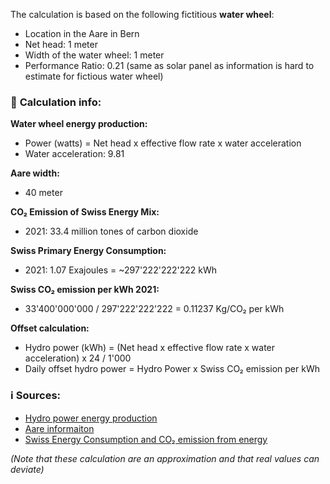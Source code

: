The calculation is based on the following fictitious **water wheel**:

* Location in the Aare in Bern
* Net head: 1 meter
* Width of the water wheel: 1 meter
* Performance Ratio: 0.21 (same as solar panel as information is hard to estimate for fictious water wheel)

### 🧮  **Calculation info:**

**Water wheel energy production:**

* Power (watts) = Net head x effective flow rate x water acceleration
* Water acceleration: 9.81

**Aare width:**

* 40 meter

**CO₂ Emission of Swiss Energy Mix:**

* 2021:  33.4 million tones of carbon dioxide

**Swiss Primary Energy Consumption:**

* 2021: 1.07 Exajoules = ~297'222'222'222 kWh

**Swiss CO₂ emission per kWh 2021:**

* 33'400'000'000 / 297'222'222'222 = 0.11237 Kg/CO₂ per kWh

**Offset calculation:**

* Hydro power (kWh) = (Net head x effective flow rate x water acceleration) x 24 / 1'000
* Daily offset hydro power = Hydro Power x Swiss CO₂ emission per kWh

### :information_source: Sources:

* [Hydro power energy production](https://en.wikipedia.org/wiki/Water_wheel)
* [Aare informaiton](https://swissflies.ch/aare.php?l=de#:~:text=Die%20Aare%20entspringt%20in%20der,Breite%20von%2030%2D50%20m.)
* [Swiss Energy Consumption and CO₂ emission from energy](https://www.bp.com/en/global/corporate/energy-economics/statistical-review-of-world-energy/downloads.html)

*(Note that these calculation are an approximation and that real values can deviate)*

